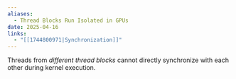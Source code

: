 ```yaml
---
aliases:
  - Thread Blocks Run Isolated in GPUs
date: 2025-04-16
links:
  - "[[1744800971|Synchronization]]"
---
```

Threads from _different thread blocks_ cannot directly synchronize with each other during kernel execution.